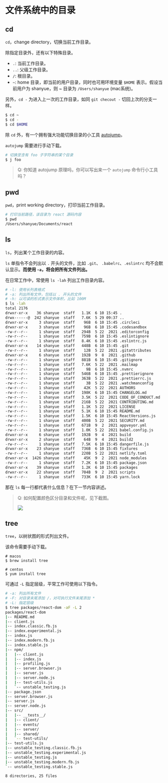 # 文件系统中的目录

## cd

`cd`，change directory，切换当前工作目录。

除指定目录外，还有以下特殊目录。

+ `.`: 当前工作目录。
+ `..`: 父级工作目录。
+ `/`: 根目录。
+ `~`: home 目录，即当前的用户目录，同时也可用环境变量 `$HOME` 表示。假设当前用户为 shanyue，则 ~ 目录为 `/Users/shanyue` (mac系统)。

另外，`cd -` 为进入上一次的工作目录，如同 `git checout -` 切回上次的分支一样。

``` bash
$ cd ~
$ cd -
$ cd $HOME
```

除 `cd` 外，有一个拥有强大功能切换目录的小工具 [autojump](https://github.com/wting/autojump/blob/master/bin/autojump.bash)。

`autojump` 需要进行手动下载。

``` bash
# 切换至含有 foo 子字符串的某个目录
$ j foo
```

> Q: 你知道 autojump 原理吗，你可以写出来一个 `autojump` 命令行小工具吗？

## pwd

`pwd`，print working directory，打印当前工作目录。

``` bash
# 打印当前路径，该目录为 react 源码内容
$ pwd
/Users/shanyue/Documents/react
```

## ls

`ls`，列出某个工作目录的内容。

`ls` 单指令不会列出以 `.` 开头的文件，比如 `.git`、 `.babelrc`、`.eslintrc` 均不会默认显示。**而使用 `-a`，将会把所有文件列出。**

在日常工作中，常使用 `ls -lah` 列出工作目录内容。

``` bash
# -l: 使用长列表格式
# -a: 列出所有文件，包括以 . 开头的文件
# -h: 以可读的形式表示文件体积，比如 100M
$ ls -lah
total 2176
drwxr-xr-x    36 shanyue  staff   1.1K  6 10 15:45 .
drwx------@  242 shanyue  staff   7.6K  5 29 09:37 ..
drwxr-xr-x     3 shanyue  staff    96B  6 10 15:45 .circleci
drwxr-xr-x     3 shanyue  staff    96B  6 10 15:45 .codesandbox
-rw-r--r--     1 shanyue  staff   294B  5 22  2021 .editorconfig
-rw-r--r--     1 shanyue  staff   759B  6 10 15:45 .eslintignore
-rw-r--r--     1 shanyue  staff   8.4K  6 10 15:45 .eslintrc.js
drwxr-xr-x    14 shanyue  staff   448B  6 10 15:45 .git
-rw-r--r--     1 shanyue  staff    12B  5 22  2021 .gitattributes
drwxr-xr-x     6 shanyue  staff   192B  9  8  2021 .github
-rw-r--r--     1 shanyue  staff   881B  6 10 15:45 .gitignore
-rw-r--r--     1 shanyue  staff   7.6K  5 22  2021 .mailmap
-rw-r--r--     1 shanyue  staff     9B  6 10 15:45 .nvmrc
-rw-r--r--     1 shanyue  staff   546B  6 10 15:45 .prettierignore
-rw-r--r--     1 shanyue  staff   363B  5 22  2021 .prettierrc.js
-rw-r--r--     1 shanyue  staff     3B  5 22  2021 .watchmanconfig
-rw-r--r--     1 shanyue  staff    42K  5 22  2021 AUTHORS
-rw-r--r--     1 shanyue  staff   198K  6 10 15:45 CHANGELOG.md
-rw-r--r--     1 shanyue  staff   3.5K  5 22  2021 CODE_OF_CONDUCT.md
-rw-r--r--     1 shanyue  staff   216B  5 22  2021 CONTRIBUTING.md
-rw-r--r--     1 shanyue  staff   1.1K  5 22  2021 LICENSE
-rw-r--r--     1 shanyue  staff   5.1K  6 10 15:45 README.md
-rw-r--r--     1 shanyue  staff   1.5K  6 10 15:45 ReactVersions.js
-rw-r--r--     1 shanyue  staff   400B  5 22  2021 SECURITY.md
-rw-r--r--     1 shanyue  staff   671B  9  2  2021 appveyor.yml
-rw-r--r--     1 shanyue  staff   1.0K  5 22  2021 babel.config.js
drwxr-xr-x     6 shanyue  staff   192B  9  4  2021 build
drwxr-xr-x     2 shanyue  staff    64B  9  4  2021 build2
-rw-r--r--     1 shanyue  staff   7.5K  6 10 15:45 dangerfile.js
drwxr-xr-x    23 shanyue  staff   736B  6 10 15:45 fixtures
-rw-r--r--     1 shanyue  staff   220B  5 22  2021 netlify.toml
drwxr-xr-x  1426 shanyue  staff    45K  9  2  2021 node_modules
-rw-r--r--     1 shanyue  staff   7.2K  6 10 15:45 package.json
drwxr-xr-x    39 shanyue  staff   1.2K  6 10 15:45 packages
drwxr-xr-x    22 shanyue  staff   704B  9  2  2021 scripts
-rw-r--r--     1 shanyue  staff   733K  6 10 15:45 yarn.lock
```

那在 `ls` 每一行都代表什么信息？在下一节内容讲述。

> Q: 如何配置颜色区分目录和文件呢，见下截图。
>
> ![](https://static.shanyue.tech/images/22-06-10/clipboard-5898.571b6c.webp)

## tree

`tree`，以树状图的形式列出文件。

该命令需要手动下载。

``` 
# macos
$ brew install tree

# centos
$ yum install tree
```

可通过 `-L` 指定层级，平常工作可使用以下指令。

``` bash
# -a: 列出所有文件
# -F: 对目录末尾添加 /，对可执行文件末尾添加 *
# -L: 指定层级
$ tree packages/react-dom -aF -L 2
packages/react-dom
|-- README.md
|-- client.js
|-- index.classic.fb.js
|-- index.experimental.js
|-- index.js
|-- index.modern.fb.js
|-- index.stable.js
|-- npm/
|   |-- client.js
|   |-- index.js
|   |-- profiling.js
|   |-- server.browser.js
|   |-- server.js
|   |-- server.node.js
|   |-- test-utils.js
|   `-- unstable_testing.js
|-- package.json
|-- server.browser.js
|-- server.js
|-- server.node.js
|-- src/
|   |-- __tests__/
|   |-- client/
|   |-- events/
|   |-- server/
|   |-- shared/
|   `-- test-utils/
|-- test-utils.js
|-- unstable_testing.classic.fb.js
|-- unstable_testing.experimental.js
|-- unstable_testing.js
|-- unstable_testing.modern.fb.js
`-- unstable_testing.stable.js

8 directories, 25 files
```